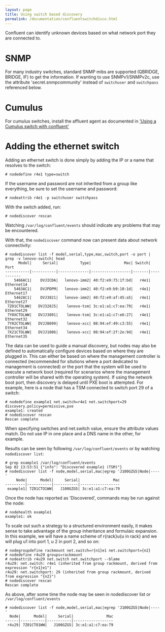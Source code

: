 ```yaml
---
layout: page
title: Using switch based discovery
permalink: /documentation/confluentswitchdisco.html
---
```


Confluent can identify unknown devices based on what network port they are connected to.

# SNMP
For many industry switches, standard SNMP mibs are supported (QBRIDGE, BRIDGE, IF) to get the information.  If wanting to use SNMPv1/SNMPv2c, use the
attribute 'secret.snmpcommunity' instead of `switchuser` and `switchpass` referenced below.

# Cumulus
For cumulus switches, install the affluent agent as documented in ['Using a Cumulus switch with confluent']({{site.baseurl}}/documentation/confluentcumulus.html)

# Adding the ethernet switch

Adding an ethernet switch is done simply by adding the IP or a name that resolves to the switch:

    # nodedefine r4e1 type=switch

If the username and password are not inherited from a group like everything, be sure to set the username and password:

    # nodeattrib r4e1 -p switchuser switchpass

With the switch added, run:

    # nodediscover rescan

Watching `/var/log/confluent/events` should indicate any problems that may be encountered.

With that, the `nodediscover` command now can present data about network connectivity:

    # nodediscover list -f model,serial,type,mac,switch,port -o port | grep -v lenovo-switch| head 
          Model|     Serial|          Type|               Mac| Switch|       Port
    -----------|-----------|--------------|------------------|-------|-----------
        5466AC1|    DVJICDA|   lenovo-imm2| 40:f2:e9:75:1f:bd|   r4e1| Ethernet14
        5463AC1|    DVJPDPM|   lenovo-imm2| 40:f2:e9:b9:10:1d|   r4e1| Ethernet17
        5462AC1|    DVJ3821|   lenovo-imm2| 40:f2:e9:af:45:a5|   r4e1| Ethernet27
     7Z01CTOLWW|   DVJ328J5|    lenovo-tsm| 3c:e1:a1:c7:ea:79|   r4e1| Ethernet29
     7Y0XCTOLWW|   DVJJ3891|    lenovo-tsm| 3c:e1:a1:c7:e6:27|   r4e1| Ethernet32
     7Y02CTOLWW|   DVJJ8699|    lenovo-xcc| 08:94:ef:49:c3:55|   r4e1| Ethernet34
     7X21CTOLWW|   DVJJ1086|    lenovo-xcc| 08:94:ef:2f:2e:9d|   r4e1| Ethernet35

The data can be used to guide a manual discovery, but nodes may also be defined to automatically configure devices based on
where they are plugged in. This can either be based on where the management controller is connected (recommended
for situtions where a port dedicated to management is connected) or the port that the system will be used
to execute a network boot (required for scenarios where the management controller will be shared with the
operating system). If using the network boot port, then discovery is delayed until PXE boot is attempted. For example,
here is a node that has a TSM connected to switch port 29 of a switch:

    # nodedefine example1 net.switch=r4e1 net.switchport=29 discovery.policy=permissive,pxe
    example1: created
    # nodediscover rescan
    Rescan complete

When specifying switches and net.switch value, ensure the attribute values match. Do not use IP
in one place and a DNS name in the other, for example.

Results can be seen by following `/var/log/confluent/events` or by watching `nodediscover list`:

    # grep example1 /var/log/confluent/events
    Sep 02 13:53:51 {"info": "Discovered example1 (TSM)"}
    # nodediscover list -f node,model,serial,mac|egrep 'J100GZG5|Node|----'
         Node|      Model|     Serial|               Mac
    ---------|-----------|-----------|------------------
     example1| 7Z01CTO1WW|   J100GZG5| 3c:e1:a1:c7:ea:79

Once the node has reported as 'Discovered', commands may be run against the node:

    # nodehealth example1
    example1: ok

To scale out such a strategy to a structured environment easily, it makes sense to take advantage of the group inheritance
and formulaic expansion.  In this example, we will have a name scheme of r{rack}u{u in rack} and we will plug u1 into port 1, u 2 in port 2, and so on:

    # nodegroupdefine rackmount net.switch=r{n1}e1 net.switchport={n2}
    # nodedefine r4u29 groups=rackmount
    # nodeattrib r4u29 net.switch net.switchport --blame
    r4u29: net.switch: r4e1 (inherited from group rackmount, derived from expression "r{n1}e1")
    r4u29: net.switchport: 29 (inherited from group rackmount, derived from expression "{n2}")
    # nodediscover rescan
    Rescan complete

As above, after some time the node may be seen in nodediscover list or `/var/log/confluent/events`

    # nodediscover list -f node,model,serial,mac|egrep 'J100GZG5|Node|----'
      Node|      Model|     Serial|               Mac
    ------|-----------|-----------|------------------
     r4u29| 7Z01CTO1WW|   J100GZG5| 3c:e1:a1:c7:ea:79



    
